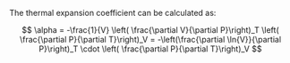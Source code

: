 The thermal expansion coefficient can be calculated as:

$$
    \alpha = -\frac{1}{V} \left( \frac{\partial V}{\partial P}\right)_T \left( \frac{\partial P}{\partial T}\right)_V = -\left(\frac{\partial \ln{V}}{\partial P}\right)_T \cdot \left( \frac{\partial P}{\partial T}\right)_V
$$
